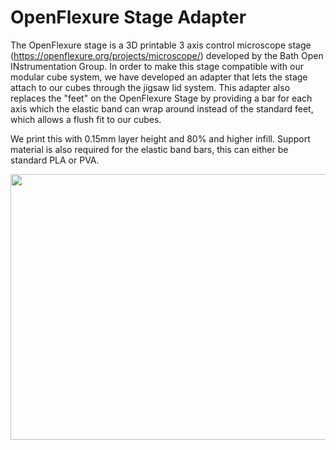 # OpenFlexure Stage Adapter

The OpenFlexure stage is a 3D printable 3 axis control microscope stage (https://openflexure.org/projects/microscope/) developed by the Bath Open INstrumentation Group. In order to make this stage compatible with our modular cube system, we have developed an adapter that lets the stage attach to our cubes through the jigsaw lid system. This adapter also replaces the "feet" on the OpenFlexure Stage by providing a bar for each axis which the elastic band can wrap around instead of the standard feet, which allows a flush fit to our cubes.

We print this with 0.15mm layer height and 80% and higher infill. Support material is also required for the elastic band bars, this can either be standard PLA or PVA.

<img src="https://github.com/NanoBioPhotonics-Strathclyde/M4-MultiModal-Modular-Microscopy/blob/main/Images/OpenFlexureStageAdapter.png" height=425 width=1000>
